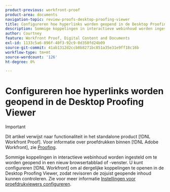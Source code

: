 ```yaml
---
product-previous: workfront-proof
product-area: documents
navigation-topic: review-proofs-desktop-proofing-viewer
title: Configureren hoe hyperlinks worden geopend in de Desktop Proofing Viewer
description: Sommige koppelingen in interactieve webinhoud worden ingesteld om te worden geopend in een nieuw browsertabblad of -venster. U kunt configureren [!DNL Workfront] om al dergelijke koppelingen te openen in de Desktop Proofing Viewer, zodat revisoren de zojuist geopende inhoud kunnen controleren. Voor meer informatie, zie het Proofing de montages van de kijker vormen.
author: Courtney
feature: Workfront Proof, Digital Content and Documents
exl-id: 1133c5a6-896f-40f3-92c9-0d350fd24b09
source-git-commit: 41ab1312d2ccb8b8271bc851a35e31e9ff18c16b
workflow-type: tm+mt
source-wordcount: '126'
ht-degree: 0%

---
```


# Configureren hoe hyperlinks worden geopend in de Desktop Proofing Viewer

>[!IMPORTANT]
>
>Dit artikel verwijst naar functionaliteit in het standalone product [!DNL Workfront Proof]. Voor informatie over proefdrukken binnen [!DNL Adobe Workfront], zie [Proofing](../../../review-and-approve-work/proofing/proofing.md).

Sommige koppelingen in interactieve webinhoud worden ingesteld om te worden geopend in een nieuw browsertabblad of -venster. U kunt configureren [!DNL Workfront] om al dergelijke koppelingen te openen in de Desktop Proofing Viewer, zodat revisoren de zojuist geopende inhoud kunnen controleren. Zie voor meer informatie [Instellingen voor proefdrukviewers configureren](../../../review-and-approve-work/proofing/reviewing-proofs-within-workfront/configure-proofing-viewer-settings.md).
